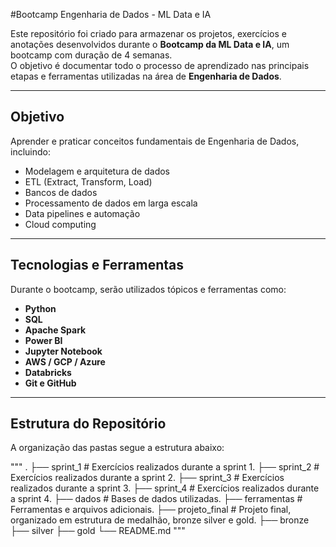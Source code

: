 #Bootcamp Engenharia de Dados - ML Data e IA

Este repositório foi criado para armazenar os projetos, exercícios e anotações desenvolvidos durante o **Bootcamp da ML Data e IA**, um bootcamp com duração de 4 semanas.  
O objetivo é documentar todo o processo de aprendizado nas principais etapas e ferramentas utilizadas na área de **Engenharia de Dados**.

---

## Objetivo
Aprender e praticar conceitos fundamentais de Engenharia de Dados, incluindo:

- Modelagem e arquitetura de dados  
- ETL (Extract, Transform, Load)  
- Bancos de dados
- Processamento de dados em larga escala  
- Data pipelines e automação  
- Cloud computing

---

## Tecnologias e Ferramentas
Durante o bootcamp, serão utilizados tópicos e ferramentas como:

- **Python**  
- **SQL**  
- **Apache Spark**  
- **Power BI**  
- **Jupyter Notebook**  
- **AWS / GCP / Azure**
- **Databricks**
- **Git e GitHub**

---

## Estrutura do Repositório
A organização das pastas segue a estrutura abaixo:

"""
.
├── sprint_1                # Exercícios realizados durante a sprint 1.
├── sprint_2                # Exercícios realizados durante a sprint 2.
├── sprint_3                # Exercícios realizados durante a sprint 3.
├── sprint_4                # Exercícios realizados durante a sprint 4.
├── dados                   # Bases de dados utilizadas.
├── ferramentas             # Ferramentas e arquivos adicionais.
├── projeto_final           # Projeto final, organizado em estrutura de medalhão, bronze silver e gold.
    ├── bronze
    ├── silver
    ├── gold
└── README.md
"""

